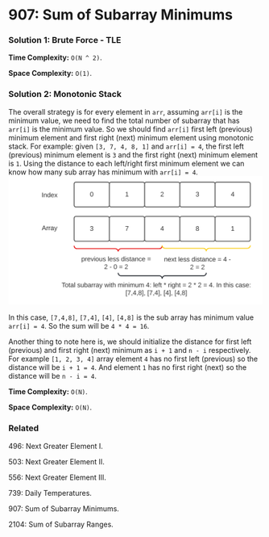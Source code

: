 # 907: Sum of Subarray Minimums

### Solution 1: Brute Force - TLE
**Time Complexity:** `O(N ^ 2)`.

**Space Complexity:** `O(1)`.

### Solution 2: Monotonic Stack
The overall strategy is for every element in `arr`, assuming `arr[i]` is the minimum value, we need to find the total number of subarray that has `arr[i]` is the minimum value. 
So we should find `arr[i]` first left (previous) minimum element and first right (next) minimum element using monotonic stack. 
For example: given `[3, 7, 4, 8, 1]` and `arr[i] = 4`, the first left (previous) minimum element is `3` and the first right (next) minimum element is `1`. Using the distance to each left/right first minimum element we can know how many sub array has minimum with `arr[i] = 4`.
![LC907](LC907.svg)

In this case, `[7,4,8]`, `[7,4]`, `[4]`, `[4,8]` is the sub array has minimum value `arr[i] = 4`. So the sum will be `4 * 4 = 16`.

Another thing to note here is, we should initialize the distance for first left (previous) and first right (next) minimum as `i + 1` and `n - i` respectively. 
For example `[1, 2, 3, 4]` array element `4` has no first left (previous) so the distance will be `i + 1 = 4`. And element `1` has no first right (next) so the distance will be `n - i = 4`.

**Time Complexity:** `O(N)`.

**Space Complexity:** `O(N)`.

### Related
496: Next Greater Element I.

503: Next Greater Element II.

556: Next Greater Element III.

739: Daily Temperatures.

907: Sum of Subarray Minimums.

2104: Sum of Subarray Ranges.
